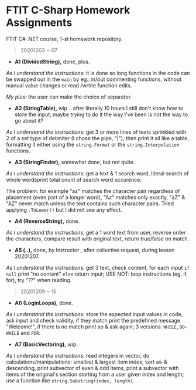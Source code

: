 # FTIT C-Sharp Homework Assignments
FTIT C# .NET course, 1-st homework repository.

> 20201203 ~ 07

* __A1 (DividedString),__ done, plus.

_As I understand the instructions:_ it is done so long functions in the code can be swapped out in the `main` by eg.: in/out commenting functions, without manual value changes or read /wrtite function edits.

_My plus:_ the user can make the choice of separator.

* __A2 (StringTable),__ wip .. after literally 10 hours I still don't know how to store the input; maybe trying to do it the way I've been is not the way to go about it?

_As I understand the instructions:_ get 3 or more lines of texts sprinkled with 2 of a set type of delimiter (I chose the pipe, "|"), then print it all like a table, formatting it either using the `string.Format` or the `string.Interpolation` functions.

* __A3 (StringFinder),__ somewhat done, but not quite.

_As I understand the instructions:_ get a text & 1 search word, literal search of whole wordsprint total count of search word occurence.

The problem: for example "az" matches the character pair regardless of placement (even part of a longer word), "Az" matches only exactly, "aZ" & "AZ" never match unless the text contains such character pairs. Tried applying `.ToLower()` but I did not see any effect.

* __A4 (ReverseString),__ done.

_As I understand the instructions:_ get a 1 word text from user, reverse order the characters, compare result with original text, return true/false on match.

* __A5 (..),__ done,  by Instructor , after collective request, during lesson 20201207.

_As I understand the instructions:_ get 3 text, check content, for each input `if null` print "no content" `else` return input; USE NOT: loop instructions (eg. if, for), try "??" when reading.

> 20201209 ~ 16

* __A6 (LoginLoops),__ done.

_As I understand the instructions:_ store the expected input values in code, ask input and check validity, if they match print the predefined message "Welcome!", if there is no match print so & ask again; 3 versions: `WHILE`, `DO-WHILE` and `FOR`.

* __A7 (BasicVectoring),__ wip.

_As I understand the instructions:_ read integers in vector, do calculations/manipulations: smallest & largest item index, sort as-& descending, print subvector of even & odd items, print a subvector with items of the original's section starting from a user given index and length; use a function like `string.Substring(index, length)`.
